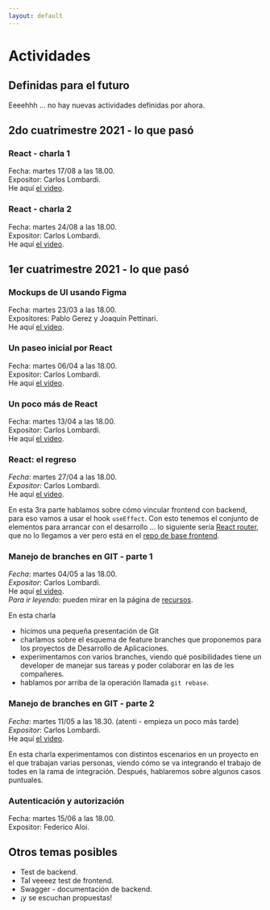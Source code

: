 ```yaml
---
layout: default
---
```


# Actividades

## Definidas para el futuro

Eeeehhh ... no hay nuevas actividades definidas por ahora.

## 2do cuatrimestre 2021 - lo que pasó

### React - charla 1
Fecha: martes 17/08 a las 18.00.  
Expositor: Carlos Lombardi.  
He aquí [el video](https://drive.google.com/file/d/1RVSxIwM1c2BwwVvCIEqow7w3s-V5s3CU/view).

### React - charla 2
Fecha: martes 24/08 a las 18.00.  
Expositor: Carlos Lombardi.  
He aquí [el video](https://drive.google.com/file/d/1ad_2EPqutPOxz-N6jdait-KT9n0BQ12Z/view).


## 1er cuatrimestre 2021 - lo que pasó


### Mockups de UI usando Figma
Fecha: martes 23/03 a las 18.00.  
Expositores: Pablo Gerez y Joaquín Pettinari.  
He aquí [el video](https://drive.google.com/file/d/1cUTDRfaw6aD7rbt3z8GpmbJN4gfjHqFF/view).

### Un paseo inicial por React
Fecha: martes 06/04 a las 18.00.  
Expositor: Carlos Lombardi.  
He aquí [el video](https://drive.google.com/file/d/1EpMdM1eiD2jewhTR1gbWA53vv8EHbytZ/view).

### Un poco más de React
Fecha: martes 13/04 a las 18.00.  
Expositor: Carlos Lombardi.  
He aquí [el video](https://drive.google.com/file/d/1b4IiRz3pWqToCo2qpn9_N33lLcxCjPLT).

### React: el regreso
_Fecha_: martes 27/04 a las 18.00.  
_Expositor_: Carlos Lombardi.  
He aquí [el video](https://drive.google.com/file/d/138GyVuhV86qxWm-CgLui1P7lOtI1DpIE/view).

En esta 3ra parte hablamos sobre cómo vincular frontend con backend, para eso vamos a usar el hook `useEffect`.
Con esto tenemos el conjunto de elementos para arrancar con el desarrollo ... lo siguiente sería [React router](https://reactrouter.com/), que no lo llegamos a ver pero está en el [repo de base frontend](https://github.com/unahur-desapp/react-recoil-app-seed).  

### Manejo de branches en GIT - parte 1
_Fecha_: martes 04/05 a las 18.00.  
_Expositor_: Carlos Lombardi.  
He aquí [el video](https://drive.google.com/file/d/1F-pXf8dp6h9ag02Igj-K9TtTgzvCTrOl/view).  
_Para ir leyendo_: pueden mirar en la página de [recursos](./recursos/recursos-index).

En esta charla 
- hicimos una pequeña presentación de Git
- charlamos sobre el esquema de feature branches que proponemos para los proyectos de Desarrollo de Aplicaciones.
- experimentamos con varios branches, viendo qué posibilidades tiene un developer de manejar sus tareas y poder colaborar en las de les compañeres.
- hablamos por arriba de la operación llamada `git rebase`.

### Manejo de branches en GIT - parte 2
_Fecha_: martes 11/05 a las 18.30.  (atenti - empieza un poco más tarde)  
_Expositor_: Carlos Lombardi.  
He aquí [el video](https://drive.google.com/file/d/1iyDXBVRm48I-V2XEyLmrLwgqSpp0pNfh/view).  

En esta charla experimentamos con distintos escenarios en un proyecto en el que trabajan varias personas, viendo cómo se va integrando el trabajo de todes en la rama de integración. Después, hablaremos sobre algunos casos puntuales. 


### Autenticación y autorización
Fecha: martes 15/06 a las 18.00.  
Expositor: Federico Aloi.  


## Otros temas posibles
- Test de backend.
- Tal veeeez test de frontend.
- Swagger - documentación de backend.
- ¡y se escuchan propuestas!
